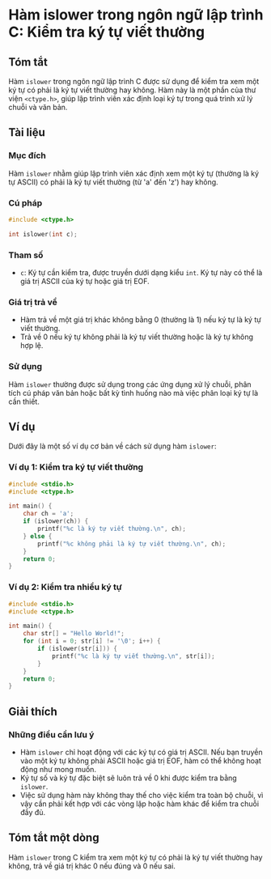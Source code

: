 <!--
Meta Description: # Hàm islower trong ngôn ngữ lập trình C: Kiểm tra ký tự viết thường ## Tóm tắt Hàm `islower` trong ngôn ngữ lập trình C được sử dụng để kiểm tra xem ...
Meta Keywords: thường, hàm, islower, viết, không
-->

# Hàm islower trong ngôn ngữ lập trình C: Kiểm tra ký tự viết thường

## Tóm tắt
Hàm `islower` trong ngôn ngữ lập trình C được sử dụng để kiểm tra xem một ký tự có phải là ký tự viết thường hay không. Hàm này là một phần của thư viện `<ctype.h>`, giúp lập trình viên xác định loại ký tự trong quá trình xử lý chuỗi và văn bản.

## Tài liệu
### Mục đích
Hàm `islower` nhằm giúp lập trình viên xác định xem một ký tự (thường là ký tự ASCII) có phải là ký tự viết thường (từ 'a' đến 'z') hay không.

### Cú pháp
```c
#include <ctype.h>

int islower(int c);
```

### Tham số
- `c`: Ký tự cần kiểm tra, được truyền dưới dạng kiểu `int`. Ký tự này có thể là giá trị ASCII của ký tự hoặc giá trị EOF.

### Giá trị trả về
- Hàm trả về một giá trị khác không bằng 0 (thường là 1) nếu ký tự là ký tự viết thường.
- Trả về 0 nếu ký tự không phải là ký tự viết thường hoặc là ký tự không hợp lệ.

### Sử dụng
Hàm `islower` thường được sử dụng trong các ứng dụng xử lý chuỗi, phân tích cú pháp văn bản hoặc bất kỳ tình huống nào mà việc phân loại ký tự là cần thiết.

## Ví dụ
Dưới đây là một số ví dụ cơ bản về cách sử dụng hàm `islower`:

### Ví dụ 1: Kiểm tra ký tự viết thường
```c
#include <stdio.h>
#include <ctype.h>

int main() {
    char ch = 'a';
    if (islower(ch)) {
        printf("%c là ký tự viết thường.\n", ch);
    } else {
        printf("%c không phải là ký tự viết thường.\n", ch);
    }
    return 0;
}
```

### Ví dụ 2: Kiểm tra nhiều ký tự
```c
#include <stdio.h>
#include <ctype.h>

int main() {
    char str[] = "Hello World!";
    for (int i = 0; str[i] != '\0'; i++) {
        if (islower(str[i])) {
            printf("%c là ký tự viết thường.\n", str[i]);
        }
    }
    return 0;
}
```

## Giải thích
### Những điều cần lưu ý
- Hàm `islower` chỉ hoạt động với các ký tự có giá trị ASCII. Nếu bạn truyền vào một ký tự không phải ASCII hoặc giá trị EOF, hàm có thể không hoạt động như mong muốn.
- Ký tự số và ký tự đặc biệt sẽ luôn trả về 0 khi được kiểm tra bằng `islower`.
- Việc sử dụng hàm này không thay thế cho việc kiểm tra toàn bộ chuỗi, vì vậy cần phải kết hợp với các vòng lặp hoặc hàm khác để kiểm tra chuỗi đầy đủ.

## Tóm tắt một dòng
Hàm `islower` trong C kiểm tra xem một ký tự có phải là ký tự viết thường hay không, trả về giá trị khác 0 nếu đúng và 0 nếu sai.